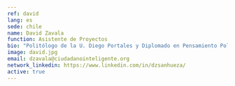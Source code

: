 ```yaml
---
ref: david
lang: es
sede: chile
name: David Zavala
function: Asistente de Proyectos
bio: "Politólogo de la U. Diego Portales y Diplomado en Pensamiento Político Contemporáneo por el Instituto de Filosofía de la misma universidad."
image: david.jpg
email: dzavala@ciudadanointeligente.org
network_linkedin: https://www.linkedin.com/in/dzsanhueza/
active: true
---
```


